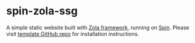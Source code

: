 # spin-zola-ssg

A simple static website built with [Zola framework](ttps://www.getzola.org/), running on [Spin](https://developer.fermyon.com/spin/v2/index). Please visit [template GitHub repo](https://github.com/karthik2804/spin-zola) for installation instructions. 
